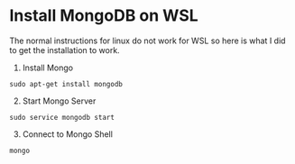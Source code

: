 # Install MongoDB on WSL

The normal instructions for linux do not work for WSL so here is what I did to get the installation to work.

1) Install Mongo
```
sudo apt-get install mongodb
```

2) Start Mongo Server
```
sudo service mongodb start
```

3) Connect to Mongo Shell
```
mongo
```
